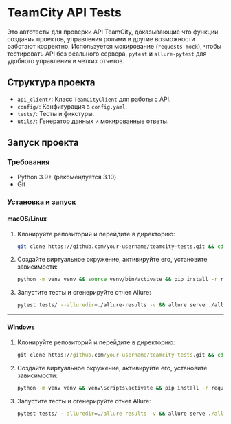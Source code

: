 # TeamCity API Tests

Это автотесты для проверки API TeamCity, доказывающие что функции создания проектов, управления ролями и другие возможности работают корректно. Используется мокирование (`requests-mock`), чтобы тестировать API без реального сервера, `pytest` и `allure-pytest` для удобного управления и четких отчетов.

## Структура проекта

- `api_client/`: Класс `TeamCityClient` для работы с API.
- `config/`: Конфигурация в `config.yaml`.
- `tests/`: Тесты и фикстуры.
- `utils/`: Генератор данных и мокированные ответы.

## Запуск проекта

### Требования

- Python 3.9+ (рекомендуется 3.10)
- Git

### Установка и запуск

#### **macOS/Linux**

1. Клонируйте репозиторий и перейдите в директорию:
   ```bash
   git clone https://github.com/your-username/teamcity-tests.git && cd teamcity-tests
   ```

2. Создайте виртуальное окружение, активируйте его, установите зависимости:
   ```bash
   python -m venv venv && source venv/bin/activate && pip install -r requirements.txt
   ```

3. Запустите тесты и сгенерируйте отчет Allure:
   ```bash
   pytest tests/ --alluredir=./allure-results -v && allure serve ./allure-results
   ```
---
#### **Windows**

1. Клонируйте репозиторий и перейдите в директорию:
   ```cmd
   git clone https://github.com/your-username/teamcity-tests.git && cd teamcity-tests
   ```

2. Создайте виртуальное окружение, активируйте его, установите зависимости:
   ```cmd
   python -m venv venv && venv\Scripts\activate && pip install -r requirements.txt
   ```

3. Запустите тесты и сгенерируйте отчет Allure:
   ```cmd
   pytest tests/ --alluredir=./allure-results -v && allure serve ./allure-results
   ```

